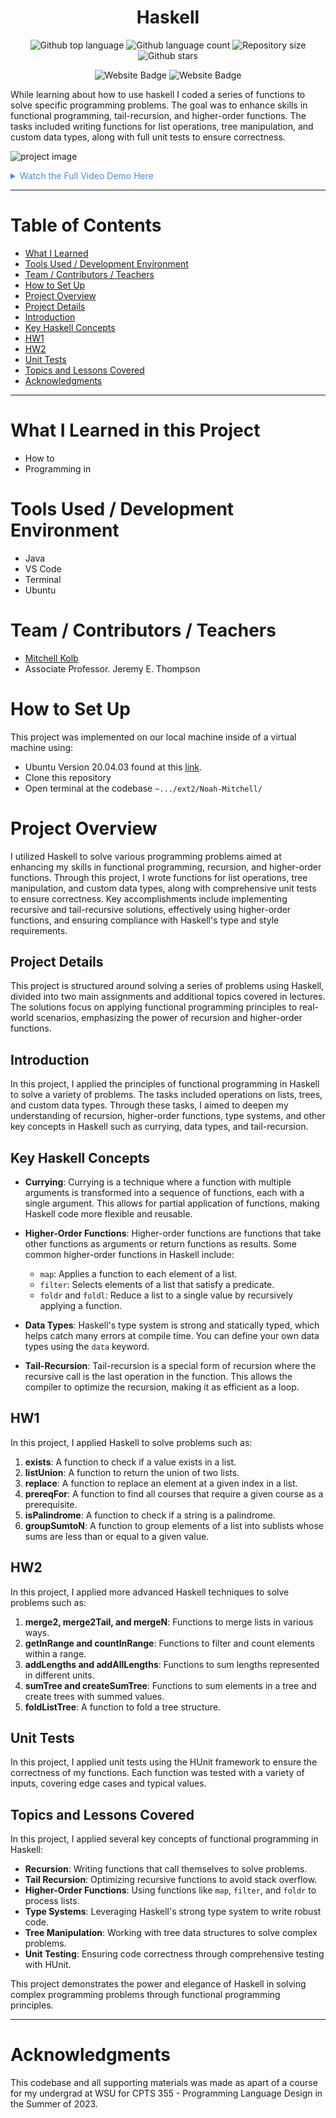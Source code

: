 
<h1 align="center">Haskell</h1>

<p align="center">
  <img alt="Github top language" src="https://img.shields.io/github/languages/top/mitchellkolb/haskell?color=5D4F85">

  <img alt="Github language count" src="https://img.shields.io/github/languages/count/mitchellkolb/haskell?color=5D4F85">

  <img alt="Repository size" src="https://img.shields.io/github/repo-size/mitchellkolb/haskell?color=5D4F85">

  <img alt="Github stars" src="https://img.shields.io/github/stars/mitchellkolb/haskell?color=5D4F85" />
</p>

<p align="center">
<img
    src="https://img.shields.io/badge/haskell-5D4F85?style=for-the-badge&logo=haskell&logoColor=white"
    alt="Website Badge" />
<img
    src="https://img.shields.io/badge/ubuntu-E95420?style=for-the-badge&logo=ubuntu&logoColor=white"
    alt="Website Badge" />
</p>

While learning about how to use haskell I coded a series of functions to solve specific programming problems. The goal was to enhance skills in functional programming, tail-recursion, and higher-order functions. The tasks included writing functions for list operations, tree manipulation, and custom data types, along with full unit tests to ensure correctness. 

![project image](resources/image1.png)

<details>
<summary style="color:#5087dd">Watch the Full Video Demo Here</summary>

[![Full Video Demo Here](https://img.youtube.com/vi/VidKEY/0.jpg)](https://www.youtube.com/watch?v=VidKEY)

</details>

---


# Table of Contents
- [What I Learned](#what-i-learned-in-this-project)
- [Tools Used / Development Environment](#tools-used--development-environment)
- [Team / Contributors / Teachers](#team--contributors--teachers)
- [How to Set Up](#how-to-set-up)
- [Project Overview](#project-overview)
- [Project Details](#project-details)
- [Introduction](#introduction)
- [Key Haskell Concepts](#key-haskell-concepts)
- [HW1](#hw1)
- [HW2](#hw2)
- [Unit Tests](#unit-tests)
- [Topics and Lessons Covered](#topics-and-lessons-covered)
- [Acknowledgments](#acknowledgments)

---

# What I Learned in this Project
- How to
- Programming in 




# Tools Used / Development Environment
- Java
- VS Code
- Terminal
- Ubuntu





# Team / Contributors / Teachers
- [Mitchell Kolb](https://github.com/mitchellkolb)
- Associate Professor. Jeremy E. Thompson






# How to Set Up
This project was implemented on our local machine inside of a virtual machine using:
- Ubuntu Version 20.04.03 found at this [link](http://lt.releases.ubuntu.com/20.04.3/).
- Clone this repository 
- Open terminal at the codebase `~.../ext2/Noah-Mitchell/`




# Project Overview
I utilized Haskell to solve various programming problems aimed at enhancing my skills in functional programming, recursion, and higher-order functions. Through this project, I wrote functions for list operations, tree manipulation, and custom data types, along with comprehensive unit tests to ensure correctness. Key accomplishments include implementing recursive and tail-recursive solutions, effectively using higher-order functions, and ensuring compliance with Haskell's type and style requirements.

## Project Details
This project is structured around solving a series of problems using Haskell, divided into two main assignments and additional topics covered in lectures. The solutions focus on applying functional programming principles to real-world scenarios, emphasizing the power of recursion and higher-order functions.

## Introduction
In this project, I applied the principles of functional programming in Haskell to solve a variety of problems. The tasks included operations on lists, trees, and custom data types. Through these tasks, I aimed to deepen my understanding of recursion, higher-order functions, type systems, and other key concepts in Haskell such as currying, data types, and tail-recursion.

## Key Haskell Concepts

- **Currying**: Currying is a technique where a function with multiple arguments is transformed into a sequence of functions, each with a single argument. This allows for partial application of functions, making Haskell code more flexible and reusable.

- **Higher-Order Functions**: Higher-order functions are functions that take other functions as arguments or return functions as results. Some common higher-order functions in Haskell include:
  - `map`: Applies a function to each element of a list.
  - `filter`: Selects elements of a list that satisfy a predicate.
  - `foldr` and `foldl`: Reduce a list to a single value by recursively applying a function.

- **Data Types**: Haskell's type system is strong and statically typed, which helps catch many errors at compile time. You can define your own data types using the `data` keyword.

- **Tail-Recursion**: Tail-recursion is a special form of recursion where the recursive call is the last operation in the function. This allows the compiler to optimize the recursion, making it as efficient as a loop.

## HW1
In this project, I applied Haskell to solve problems such as:
1. **exists**: A function to check if a value exists in a list.
2. **listUnion**: A function to return the union of two lists.
3. **replace**: A function to replace an element at a given index in a list.
4. **prereqFor**: A function to find all courses that require a given course as a prerequisite.
5. **isPalindrome**: A function to check if a string is a palindrome.
6. **groupSumtoN**: A function to group elements of a list into sublists whose sums are less than or equal to a given value.

## HW2
In this project, I applied more advanced Haskell techniques to solve problems such as:
1. **merge2, merge2Tail, and mergeN**: Functions to merge lists in various ways.
2. **getInRange and countInRange**: Functions to filter and count elements within a range.
3. **addLengths and addAllLengths**: Functions to sum lengths represented in different units.
4. **sumTree and createSumTree**: Functions to sum elements in a tree and create trees with summed values.
5. **foldListTree**: A function to fold a tree structure.

## Unit Tests
In this project, I applied unit tests using the HUnit framework to ensure the correctness of my functions. Each function was tested with a variety of inputs, covering edge cases and typical values.

## Topics and Lessons Covered
In this project, I applied several key concepts of functional programming in Haskell:
- **Recursion**: Writing functions that call themselves to solve problems.
- **Tail Recursion**: Optimizing recursive functions to avoid stack overflow.
- **Higher-Order Functions**: Using functions like `map`, `filter`, and `foldr` to process lists.
- **Type Systems**: Leveraging Haskell's strong type system to write robust code.
- **Tree Manipulation**: Working with tree data structures to solve complex problems.
- **Unit Testing**: Ensuring code correctness through comprehensive testing with HUnit.

This project demonstrates the power and elegance of Haskell in solving complex programming problems through functional programming principles.





--- 
# Acknowledgments
This codebase and all supporting materials was made as apart of a course for my undergrad at WSU for CPTS 355 - Programming Language Design in the Summer of 2023. 

